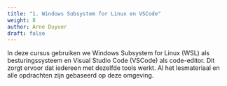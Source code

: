 ```yaml
---
title: "1. Windows Subsystem for Linux en VSCode"
weight: 8
author: Arne Duyver
draft: false
---
```


In deze cursus gebruiken we Windows Subsystem for Linux (WSL) als besturingssysteem en Visual Studio Code (VSCode) als code-editor. Dit zorgt ervoor dat iedereen met dezelfde tools werkt. Al het lesmateriaal en alle opdrachten zijn gebaseerd op deze omgeving.

